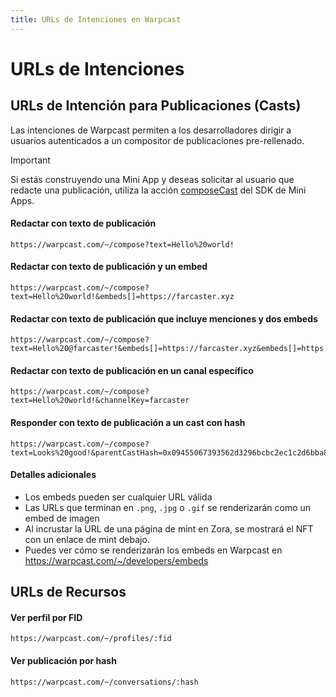 ```yaml
---
title: URLs de Intenciones en Warpcast
---
```


# URLs de Intenciones

## URLs de Intención para Publicaciones (Casts)

Las intenciones de Warpcast permiten a los desarrolladores dirigir a usuarios autenticados a un compositor de publicaciones pre-rellenado.

> [!IMPORTANT]
> Si estás construyendo una Mini App y deseas solicitar al usuario que redacte una publicación, utiliza la acción [composeCast](https://miniapps.farcaster.xyz/docs/sdk/actions/compose-cast)
> del SDK de Mini Apps.

#### Redactar con texto de publicación

```
https://warpcast.com/~/compose?text=Hello%20world!
```

#### Redactar con texto de publicación y un embed

```
https://warpcast.com/~/compose?text=Hello%20world!&embeds[]=https://farcaster.xyz
```

#### Redactar con texto de publicación que incluye menciones y dos embeds

```
https://warpcast.com/~/compose?text=Hello%20@farcaster!&embeds[]=https://farcaster.xyz&embeds[]=https://github.com/farcasterxyz/protocol
```

#### Redactar con texto de publicación en un canal específico

```
https://warpcast.com/~/compose?text=Hello%20world!&channelKey=farcaster
```

#### Responder con texto de publicación a un cast con hash

```
https://warpcast.com/~/compose?text=Looks%20good!&parentCastHash=0x09455067393562d3296bcbc2ec1c2d6bba8ac1f1
```

#### Detalles adicionales

- Los embeds pueden ser cualquier URL válida
- Las URLs que terminan en `.png`, `.jpg` o `.gif` se renderizarán como un embed de imagen
- Al incrustar la URL de una página de mint en Zora, se mostrará el NFT con un enlace de mint debajo.
- Puedes ver cómo se renderizarán los embeds en Warpcast en https://warpcast.com/~/developers/embeds

## URLs de Recursos

#### Ver perfil por FID

```
https://warpcast.com/~/profiles/:fid
```

#### Ver publicación por hash

```
https://warpcast.com/~/conversations/:hash
```
